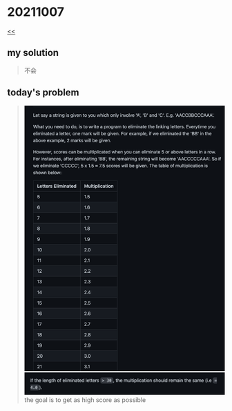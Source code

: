 # 20211007

[<<](https://hkust-cpeg.github.io/)

## my solution

>不会

## today's problem

>![img_0.jpg](./img_0.png)  
>![img_1.jpg](./img_1.png)  
>the goal is to get as high score as possible
